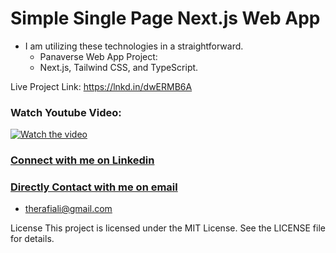
# Simple Single Page Next.js Web App

- I am utilizing these technologies in a straightforward.
  - Panaverse Web App Project:
  - Next.js, Tailwind CSS, and TypeScript.

Live Project Link: https://lnkd.in/dwERMB6A

### Watch Youtube Video:
[![Watch the video](https://i9.ytimg.com/vi_webp/Ykta0DxI7lg/mqdefault.webp?v=659a7dfb&sqp=CLCI6qwG&rs=AOn4CLAjyz8cOB3nuEHqPbq5XpvZnJRKgw)](https://youtu.be/Ykta0DxI7lg)


### [Connect with me on Linkedin](https://www.linkedin.com/in/therafiali/)
### [Directly Contact with me on email](mailto:therafiali@gmial.com)
- therafiali@gmail.com

License
This project is licensed under the MIT License. See the LICENSE file for details.
